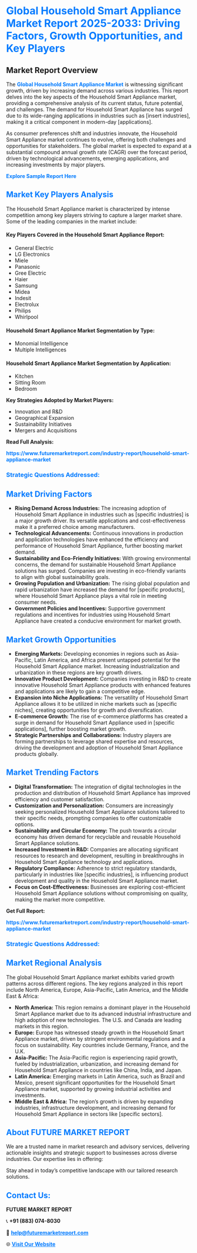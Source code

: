 <h1 style="color: #007BFF;">Global Household Smart Appliance Market Report 2025-2033: Driving Factors, Growth Opportunities, and Key Players</h1>

<section id="overview">
<h2>Market Report Overview</h2>
<p>The <a href="https://www.futuremarketreport.com/industry-report/household-smart-appliance-market" style="color: #007BFF; text-decoration: none;"><strong>Global Household Smart Appliance Market</strong></a> is witnessing significant growth, driven by increasing demand across various industries. This report delves into the key aspects of the Household Smart Appliance market, providing a comprehensive analysis of its current status, future potential, and challenges. The demand for Household Smart Appliance has surged due to its wide-ranging applications in industries such as [insert industries], making it a critical component in modern-day [applications].</p>
<p>As consumer preferences shift and industries innovate, the Household Smart Appliance market continues to evolve, offering both challenges and opportunities for stakeholders. The global market is expected to expand at a substantial compound annual growth rate (CAGR) over the forecast period, driven by technological advancements, emerging applications, and increasing investments by major players.</p>
</section>

<section id="overview">
<p><a href="https://www.futuremarketreport.com/request-sample/reportId=81291" style="color: #007BFF; text-decoration: none;"><strong>Explore Sample Report Here</strong></a></p>
</section>

<section id="key-players">
<h2 style="color: #007BFF;">Market Key Players Analysis</h2>
<p>The Household Smart Appliance market is characterized by intense competition among key players striving to capture a larger market share. Some of the leading companies in the market include:</p>
<h4>Key Players Covered in the Household Smart Appliance Report:</h4>
<ul><li>General Electric</li><li>LG Electronics</li><li>Miele</li><li>Panasonic</li><li>Gree Electric</li><li>Haier</li><li>Samsung</li><li>Midea</li><li>Indesit</li><li>Electrolux</li><li>Philips</li><li>Whirlpool</li></ul>
<h4>Household Smart Appliance Market Segmentation by Type:</h4>
<ul><li>Monomial Intelligence</li><li>Multiple Intelligences</li></ul>

<h4>Household Smart Appliance Market Segmentation by Application:</h4>
<ul><li>Kitchen</li><li>Sitting Room</li><li>Bedroom</li></ul>
<p><strong>Key Strategies Adopted by Market Players:</strong></p>
<ul>
<li>Innovation and R&D</li>
<li>Geographical Expansion</li>
<li>Sustainability Initiatives</li>
<li>Mergers and Acquisitions</li>
</ul>
</section>

<section>
<p><strong>Read Full Analysis: </strong></p><a href="https://www.futuremarketreport.com/industry-report/household-smart-appliance-market" style="color: #007BFF; text-decoration: none;"><strong>https://www.futuremarketreport.com/industry-report/household-smart-appliance-market</strong></a>
<h3 style="color: #007BFF;">Strategic Questions Addressed:</h3>
</section>

<section id="driving-factors">
<h2 style="color: #007BFF;">Market Driving Factors</h2>
<ul>
<li><strong>Rising Demand Across Industries:</strong> The increasing adoption of Household Smart Appliance in industries such as [specific industries] is a major growth driver. Its versatile applications and cost-effectiveness make it a preferred choice among manufacturers.</li>
<li><strong>Technological Advancements:</strong> Continuous innovations in production and application technologies have enhanced the efficiency and performance of Household Smart Appliance, further boosting market demand.</li>
<li><strong>Sustainability and Eco-Friendly Initiatives:</strong> With growing environmental concerns, the demand for sustainable Household Smart Appliance solutions has surged. Companies are investing in eco-friendly variants to align with global sustainability goals.</li>
<li><strong>Growing Population and Urbanization:</strong> The rising global population and rapid urbanization have increased the demand for [specific products], where Household Smart Appliance plays a vital role in meeting consumer needs.</li>
<li><strong>Government Policies and Incentives:</strong> Supportive government regulations and incentives for industries using Household Smart Appliance have created a conducive environment for market growth.</li>
</ul>
</section>

<section id="growth-opportunities">
<h2 style="color: #007BFF;">Market Growth Opportunities</h2>
<ul>
<li><strong>Emerging Markets:</strong> Developing economies in regions such as Asia-Pacific, Latin America, and Africa present untapped potential for the Household Smart Appliance market. Increasing industrialization and urbanization in these regions are key growth drivers.</li>
<li><strong>Innovative Product Development:</strong> Companies investing in R&D to create innovative Household Smart Appliance products with enhanced features and applications are likely to gain a competitive edge.</li>
<li><strong>Expansion into Niche Applications:</strong> The versatility of Household Smart Appliance allows it to be utilized in niche markets such as [specific niches], creating opportunities for growth and diversification.</li>
<li><strong>E-commerce Growth:</strong> The rise of e-commerce platforms has created a surge in demand for Household Smart Appliance used in [specific applications], further boosting market growth.</li>
<li><strong>Strategic Partnerships and Collaborations:</strong> Industry players are forming partnerships to leverage shared expertise and resources, driving the development and adoption of Household Smart Appliance products globally.</li>
</ul>
</section>

<section id="trending-factors">
<h2 style="color: #007BFF;">Market Trending Factors</h2>
<ul>
<li><strong>Digital Transformation:</strong> The integration of digital technologies in the production and distribution of Household Smart Appliance has improved efficiency and customer satisfaction.</li>
<li><strong>Customization and Personalization:</strong> Consumers are increasingly seeking personalized Household Smart Appliance solutions tailored to their specific needs, prompting companies to offer customizable options.</li>
<li><strong>Sustainability and Circular Economy:</strong> The push towards a circular economy has driven demand for recyclable and reusable Household Smart Appliance solutions.</li>
<li><strong>Increased Investment in R&D:</strong> Companies are allocating significant resources to research and development, resulting in breakthroughs in Household Smart Appliance technology and applications.</li>
<li><strong>Regulatory Compliance:</strong> Adherence to strict regulatory standards, particularly in industries like [specific industries], is influencing product development and quality in the Household Smart Appliance market.</li>
<li><strong>Focus on Cost-Effectiveness:</strong> Businesses are exploring cost-efficient Household Smart Appliance solutions without compromising on quality, making the market more competitive.</li>
</ul>
</section>

<section>
<p><strong>Get Full Report: </strong></p><a href="https://www.futuremarketreport.com/industry-report/household-smart-appliance-market" style="color: #007BFF; text-decoration: none;"><strong>https://www.futuremarketreport.com/industry-report/household-smart-appliance-market</strong></a>
<h3 style="color: #007BFF;">Strategic Questions Addressed:</h3>
</section>


<section id="regional-analysis">
<h2 style="color: #007BFF;">Market Regional Analysis</h2>
<p>The global Household Smart Appliance market exhibits varied growth patterns across different regions. The key regions analyzed in this report include North America, Europe, Asia-Pacific, Latin America, and the Middle East & Africa:</p>
<ul>
<li><strong>North America:</strong> This region remains a dominant player in the Household Smart Appliance market due to its advanced industrial infrastructure and high adoption of new technologies. The U.S. and Canada are leading markets in this region.</li>
<li><strong>Europe:</strong> Europe has witnessed steady growth in the Household Smart Appliance market, driven by stringent environmental regulations and a focus on sustainability. Key countries include Germany, France, and the U.K.</li>
<li><strong>Asia-Pacific:</strong> The Asia-Pacific region is experiencing rapid growth, fueled by industrialization, urbanization, and increasing demand for Household Smart Appliance in countries like China, India, and Japan.</li>
<li><strong>Latin America:</strong> Emerging markets in Latin America, such as Brazil and Mexico, present significant opportunities for the Household Smart Appliance market, supported by growing industrial activities and investments.</li>
<li><strong>Middle East & Africa:</strong> The region’s growth is driven by expanding industries, infrastructure development, and increasing demand for Household Smart Appliance in sectors like [specific sectors].</li>
</ul>
</section>

<footer>
<h2 style="color: #007BFF;">About FUTURE MARKET REPORT</h2>
<p>We are a trusted name in market research and advisory services, delivering actionable insights and strategic support to businesses across diverse industries. Our expertise lies in offering:</p>

<p>Stay ahead in today’s competitive landscape with our tailored research solutions.</p>

<h2 style="color: #007BFF;">Contact Us:</h2>
<p><strong>FUTURE MARKET REPORT</strong></p>
<p>📞 <strong>+91 (883) 074-8030</strong></p>
<p>📧 <strong><a href="mailto:help@futuremarketreport.com" style="color: #007BFF;">help@futuremarketreport.com</a></strong></p>
<p>🌐 <strong><a href="https://www.futuremarketreport.com/" style="color: #007BFF;">Visit Our Website</a></strong></p>
</footer>